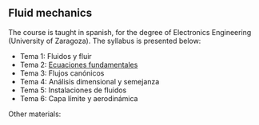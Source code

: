 ## Fluid mechanics 

The course is taught in spanish, for the degree of Electronics Engineering (University of Zaragoza). The syllabus is presented below:

- Tema 1: Fluidos y fluir
- Tema 2: [Ecuaciones fundamentales](https://github.com/navasmontilla/site/blob/master/teching/2.Ecuaciones%20fundamentales.pdf)
- Tema 3: Flujos canónicos
- Tema 4: Análisis dimensional y semejanza
- Tema 5: Instalaciones de fluidos
- Tema 6: Capa límite y aerodinámica

Other materials:
